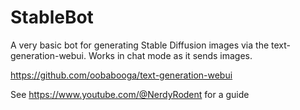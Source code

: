 # StableBot
A very basic bot for generating Stable Diffusion images via the text-generation-webui. Works in chat mode as it sends images.

https://github.com/oobabooga/text-generation-webui

See https://www.youtube.com/@NerdyRodent for a guide
